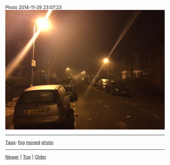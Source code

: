 <!--
title: Photo 2014-11-29 23
date: 2020-06-28T14:56:50.704Z
tags: fog, moved, photo
-->









Photo 2014-11-29 23:07:23
![](103926554592-0.jpg)

<!--BOTTOM-POST-NAVIGATION-->
---

[Tags](tags.md): [fog](tag-fog.md) [moved](tag-moved.md) [photo](tag-photo.md)

---

[Newer](103894432347.md) | [Top](index.md) | [Older](103975924397.md)